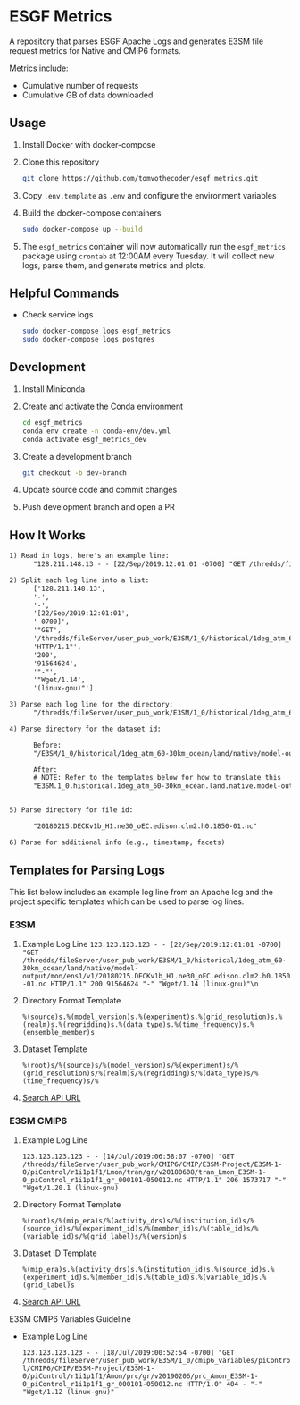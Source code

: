 # ESGF Metrics

A repository that parses ESGF Apache Logs and generates E3SM file request metrics for
Native and CMIP6 formats.

Metrics include:

- Cumulative number of requests
- Cumulative GB of data downloaded

## Usage

1. Install Docker with docker-compose
2. Clone this repository

   ```bash
   git clone https://github.com/tomvothecoder/esgf_metrics.git
   ```

3. Copy `.env.template` as `.env` and configure the environment variables
4. Build the docker-compose containers

   ```bash
   sudo docker-compose up --build
   ```

5. The `esgf_metrics` container will now automatically run the `esgf_metrics` package
   using `crontab` at 12:00AM every Tuesday. It will collect new logs, parse them,
   and generate metrics and plots.

## Helpful Commands

- Check service logs

  ```bash
  sudo docker-compose logs esgf_metrics
  sudo docker-compose logs postgres
  ```

## Development

1. Install Miniconda
2. Create and activate the Conda environment

   ```bash
   cd esgf_metrics
   conda env create -n conda-env/dev.yml
   conda activate esgf_metrics_dev
   ```

3. Create a development branch

   ```bash
   git checkout -b dev-branch
   ```

4. Update source code and commit changes
5. Push development branch and open a PR

## How It Works

```txt
1) Read in logs, here's an example line:
      "128.211.148.13 - - [22/Sep/2019:12:01:01 -0700] "GET /thredds/fileServer/user_pub_work/E3SM/1_0/historical/1deg_atm_60-30km_ocean/land/native/model-output/mon/ens1/v1/20180215.DECKv1b_H1.ne30_oEC.edison.clm2.h0.1850-01.nc HTTP/1.1" 200 91564624 "-" "Wget/1.14 (linux-gnu)"\n"

2) Split each log line into a list:
      ['128.211.148.13',
      '-',
      '-',
      '[22/Sep/2019:12:01:01',
      '-0700]',
      '"GET',
      '/thredds/fileServer/user_pub_work/E3SM/1_0/historical/1deg_atm_60-30km_ocean/land/native/model-output/mon/ens1/v1/20180215.DECKv1b_H1.ne30_oEC.edison.clm2.h0.1850-01.nc',
      'HTTP/1.1"',
      '200',
      '91564624',
      '"-"',
      '"Wget/1.14',
      '(linux-gnu)"']

3) Parse each log line for the directory:
      "/thredds/fileServer/user_pub_work/E3SM/1_0/historical/1deg_atm_60-30km_ocean/land/native/model-output/mon/ens1/v1/20180215.DECKv1b_H1.ne30_oEC.edison.clm2.h0.1850-01.nc"

4) Parse directory for the dataset id:

      Before:
      "/E3SM/1_0/historical/1deg_atm_60-30km_ocean/land/native/model-output/mon/ens1/v1/"

      After:
      # NOTE: Refer to the templates below for how to translate this
      "E3SM.1_0.historical.1deg_atm_60-30km_ocean.land.native.model-output.mon.ens1.v1"


5) Parse directory for file id:

      "20180215.DECKv1b_H1.ne30_oEC.edison.clm2.h0.1850-01.nc"

6) Parse for additional info (e.g., timestamp, facets)
```

## Templates for Parsing Logs

This list below includes an example log line from an Apache log and the project specific templates which can be used to parse log lines.

### E3SM

1. Example Log Line
   `123.123.123.123 - - [22/Sep/2019:12:01:01 -0700] "GET /thredds/fileServer/user_pub_work/E3SM/1_0/historical/1deg_atm_60-30km_ocean/land/native/model-output/mon/ens1/v1/20180215.DECKv1b_H1.ne30_oEC.edison.clm2.h0.1850-01.nc HTTP/1.1" 200 91564624 "-" "Wget/1.14 (linux-gnu)"\n`

2. Directory Format Template

   `%(source)s.%(model_version)s.%(experiment)s.%(grid_resolution)s.%(realm)s.%(regridding)s.%(data_type)s.%(time_frequency)s.%(ensemble_member)s`

3. Dataset Template

   `%(root)s/%(source)s/%(model_version)s/%(experiment)s/%(grid_resolution)s/%(realm)s/%(regridding)s/%(data_type)s/%(time_frequency)s/%`

4. [Search API URL](https://esgf-node.llnl.gov/esg-search/search/?offset=0&limit=0&type=Dataset&replica=false&latest=true&project=e3sm&project=ACME&facets=experiment%2Cscience_driver%2Crealm%2Cmodel_version%2Cregridding%2Ctime_frequency%2Cdata_type%2Censemble_member%2Ctuning%2Ccampaign%2Cperiod%2Catmos_grid_resolution%2Cocean_grid_resolution%2Cland_grid_resolution%2Cseaice_grid_resolution%2Cdata_node&format=application%2Fsolr%2Bjson)

### E3SM CMIP6

1. Example Log Line

   `123.123.123.123 - - [14/Jul/2019:06:58:07 -0700] "GET /thredds/fileServer/user_pub_work/CMIP6/CMIP/E3SM-Project/E3SM-1-0/piControl/r1i1p1f1/Lmon/tran/gr/v20180608/tran_Lmon_E3SM-1-0_piControl_r1i1p1f1_gr_000101-050012.nc HTTP/1.1" 206 1573717 "-" "Wget/1.20.1 (linux-gnu)`

2. Directory Format Template

   `%(root)s/%(mip_era)s/%(activity_drs)s/%(institution_id)s/%(source_id)s/%(experiment_id)s/%(member_id)s/%(table_id)s/%(variable_id)s/%(grid_label)s/%(version)s`

3. Dataset ID Template

   `%(mip_era)s.%(activity_drs)s.%(institution_id)s.%(source_id)s.%(experiment_id)s.%(member_id)s.%(table_id)s.%(variable_id)s.%(grid_label)s`

4. [Search API URL](https://esgf-node.llnl.gov/esg-search/search/?offset=0&limit=0&type=Dataset&replica=false&latest=true&institution_id=E3SM-Project&project=CMIP6&facets=mip_era%2Cactivity_id%2Cmodel_cohort%2Cproduct%2Csource_id%2Cinstitution_id%2Csource_type%2Cnominal_resolution%2Cexperiment_id%2Csub_experiment_id%2Cvariant_label%2Cgrid_label%2Ctable_id%2Cfrequency%2Crealm%2Cvariable_id%2Ccf_standard_name%2Cdata_node&format=application%2Fsolr%2Bjson)

E3SM CMIP6 Variables Guideline

- Example Log Line

  `123.123.123.123 - - [18/Jul/2019:00:52:54 -0700] "GET /thredds/fileServer/user_pub_work/E3SM/1_0/cmip6_variables/piControl/CMIP6/CMIP/E3SM-Project/E3SM-1-0/piControl/r1i1p1f1/Amon/prc/gr/v20190206/prc_Amon_E3SM-1-0_piControl_r1i1p1f1_gr_000101-050012.nc HTTP/1.0" 404 - "-" "Wget/1.12 (linux-gnu)"`
